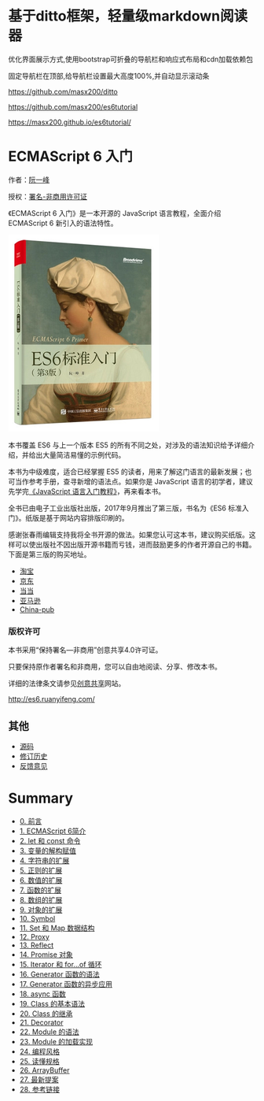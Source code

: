 # 基于ditto框架，轻量级markdown阅读器

优化界面展示方式,使用bootstrap可折叠的导航栏和响应式布局和cdn加载依赖包

固定导航栏在顶部,给导航栏设置最大高度100%,并自动显示滚动条

https://github.com/masx200/ditto

https://github.com/masx200/es6tutorial

https://masx200.github.io/es6tutorial/

# ECMAScript 6 入门

作者：[阮一峰](http://www.ruanyifeng.com)

授权：<a rel="license" href="http://creativecommons.org/licenses/by-nc/4.0/">署名-非商用许可证</a>

《ECMAScript 6 入门》是一本开源的 JavaScript 语言教程，全面介绍 ECMAScript 6 新引入的语法特性。

[![cover](images/cover_thumbnail_3rd.jpg)](images/cover-3rd.jpg)

本书覆盖 ES6 与上一个版本 ES5 的所有不同之处，对涉及的语法知识给予详细介绍，并给出大量简洁易懂的示例代码。

本书为中级难度，适合已经掌握 ES5 的读者，用来了解这门语言的最新发展；也可当作参考手册，查寻新增的语法点。如果你是 JavaScript 语言的初学者，建议先学完[《JavaScript 语言入门教程》](https://wangdoc.com/javascript/)，再来看本书。

全书已由电子工业出版社出版，2017年9月推出了第三版，书名为《ES6 标准入门》。纸版是基于网站内容排版印刷的。

感谢张春雨编辑支持我将全书开源的做法。如果您认可这本书，建议购买纸版。这样可以使出版社不因出版开源书籍而亏钱，进而鼓励更多的作者开源自己的书籍。下面是第三版的购买地址。

- [淘宝](https://s.taobao.com/search?q=ES6%E6%A0%87%E5%87%86%E5%85%A5%E9%97%A8+%E7%AC%AC3%E7%89%88)
- [京东](https://search.jd.com/Search?keyword=ES6%E6%A0%87%E5%87%86%E5%85%A5%E9%97%A8%20%E7%AC%AC3%E7%89%88&enc=utf-8&wq=ES6%E6%A0%87%E5%87%86%E5%85%A5%E9%97%A8%20%E7%AC%AC3%E7%89%88)
- [当当](http://product.dangdang.com/25156888.html)
- [亚马逊](https://www.amazon.cn/ES6%E6%A0%87%E5%87%86%E5%85%A5%E9%97%A8-%E9%98%AE%E4%B8%80%E5%B3%B0/dp/B0755547ZZ)
- [China-pub](http://product.china-pub.com/6504650)

### 版权许可

本书采用“保持署名—非商用”创意共享4.0许可证。

只要保持原作者署名和非商用，您可以自由地阅读、分享、修改本书。

详细的法律条文请参见[创意共享](http://creativecommons.org/licenses/by-nc/4.0/)网站。

http://es6.ruanyifeng.com/


## 其他

- [源码](http://github.com/ruanyf/es6tutorial/)
- [修订历史](https://github.com/ruanyf/es6tutorial/commits/gh-pages)
- [反馈意见](https://github.com/ruanyf/es6tutorial/issues)







# Summary

* [0. 前言](README.md)
* [1. ECMAScript 6简介](docs/intro.md)
* [2. let 和 const 命令](docs/let.md)
* [3. 变量的解构赋值](docs/destructuring.md)
* [4. 字符串的扩展](docs/string.md)
* [5. 正则的扩展](docs/regex.md)
* [6. 数值的扩展](docs/number.md)
* [7. 函数的扩展](docs/function.md)
* [8. 数组的扩展](docs/array.md)
* [9. 对象的扩展](docs/object.md)
* [10. Symbol](docs/symbol.md)
* [11. Set 和 Map 数据结构](docs/set-map.md)
* [12. Proxy](docs/proxy.md)
* [13. Reflect](docs/reflect.md)
* [14. Promise 对象](docs/promise.md)
* [15. Iterator 和 for...of 循环](docs/iterator.md)
* [16. Generator 函数的语法](docs/generator.md)
* [17. Generator 函数的异步应用](docs/generator-async.md)
* [18. async 函数](docs/async.md)
* [19. Class 的基本语法](docs/class.md)
* [20. Class 的继承](docs/class-extends.md)
* [21. Decorator](docs/decorator.md)
* [22. Module 的语法](docs/module.md)
* [23. Module 的加载实现](docs/module-loader.md)
* [24. 编程风格](docs/style.md)
* [25. 读懂规格](docs/spec.md)
* [26. ArrayBuffer](docs/arraybuffer.md)
* [27. 最新提案](docs/proposals.md)
* [28. 参考链接](docs/reference.md)